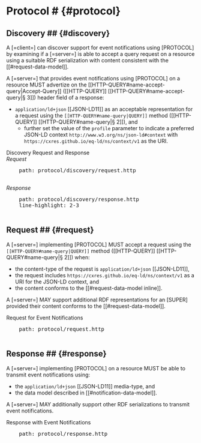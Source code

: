 # Protocol # {#protocol}

## Discovery ## {#discovery}

A [=client=] can discover support for event notifications using [PROTOCOL] by examining if a [=server=] is able to accept a query request on a resource using a suitable RDF serialization with content consistent with the [[#request-data-model]].

A [=server=] that provides event notifications using [PROTOCOL] on a resource MUST advertize on the [[HTTP-QUERY#name-accept-query|Accept-Query]]</code> ([[HTTP-QUERY]] [[HTTP-QUERY#name-accept-query|§ 3]]) header field of a response:
+ `application/ld+json` [[JSON-LD11]] as an acceptable representation for a request using the <code>[[HTTP-QUERY#name-query|QUERY]]</code> method ([[HTTP-QUERY]] [[HTTP-QUERY#name-query|§ 2]]), and
  + further set the value of the `profile` parameter to indicate a preferred JSON-LD context `http://www.w3.org/ns/json-ld#context` with `https://cxres.github.io/eq-ld/ns/context/v1` as the URI.

<div class="example">
  <span class="marker">Discovery Request and Response</span>
  <div class="sub-example">
  <em>Request</em>
  <pre class="include-code">
    path: protocol/discovery/request.http
  </pre>
  </div>
  <div class="sub-example">
  <em>Response</em>
  <pre class="include-code">
    path: protocol/discovery/response.http
    line-highlight: 2-3
  </pre>
  </div>
</div>

## Request ## {#request}

A [=server=] implementing [PROTOCOL] MUST accept a request using the <code>[[HTTP-QUERY#name-query|QUERY]]</code> method ([[HTTP-QUERY]] [[HTTP-QUERY#name-query|§ 2]]) when:
+ the content-type of the request is `application/ld+json` [[JSON-LD11]],
+ the request includes `https://cxres.github.io/eq-ld/ns/context/v1` as a URI for the JSON-LD context, and
+ the content conforms to the [[#request-data-model inline]].

A [=server=] MAY support additional RDF representations for an [SUPER] provided their content conforms to the [[#request-data-model]].

<div class="example">
  <span class="marker">Request for Event Notifications</span>
  <pre class="include-code">
    path: protocol/request.http
  </pre>
</div>

## Response ## {#response}

A [=server=] implementing [PROTOCOL] on a resource MUST be able to transmit event notifications using:
+ the `application/ld+json` [[JSON-LD11]] media-type, and
+ the data model described in [[#notification-data-model]].

A [=server=] MAY additionally support other RDF serializations to transmit event notifications.

<div class="example">
  <span class="marker">Response with Event Notifications</span>
  <pre class="include-code">
    path: protocol/response.http
  </pre>
</div>
